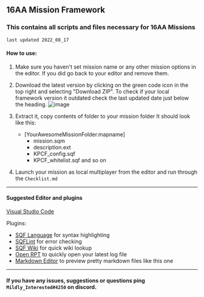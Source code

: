## 16AA Mission Framework

### This contains all scripts and files necessary for 16AA Missions

`last updated 2022_08_17`

#### How to use:

1. Make sure you haven't set mission name or any other mission options in the editor.
   If you did go back to your editor and remove them.
2. Download the latest version by clicking on the green code icon in the top right and selecting "Download ZIP".
   To check if your local framework version it outdated check the last updated date just below the heading.
   ![image](https://user-images.githubusercontent.com/57712666/148797426-1b586d29-d117-49c3-841c-29373a24a59c.png)
3. Extract it, copy contents of folder to your mission folder
   It should look like this:

   * [YourAwesomeMissionFolder.mapname]
     * mission.sqm
     * description.ext
     * KPCF_config.sqf
     * KPCF_whitelist.sqf
       and so on
4. Launch your mission as local multiplayer from the editor and run through the `Checklist.md`

---

#### Suggested Editor and plugins

[Visual Studio Code](https://code.visualstudio.com/)

Plugins:

* [SQF Language](https://marketplace.visualstudio.com/items?itemName=Armitxes.sqf) for syntax highlighting
* [SQFLint](https://marketplace.visualstudio.com/items?itemName=skacekachna.sqflint) for error checking
* [SQF Wiki](https://marketplace.visualstudio.com/items?itemName=EelisLynne.sqf-wikihttps:/) for quick wiki lookup
* [Open RPT](https://marketplace.visualstudio.com/items?itemName=bux578.vscode-openlastrpt) to quickly open your latest log file
* [Markdown Editor](https://marketplace.visualstudio.com/items?itemName=zaaack.markdown-editor) to preview pretty markdown files like this one

---

#### If you have any issues, suggestions or questions ping `Mildly_Interested#4250` on discord.
